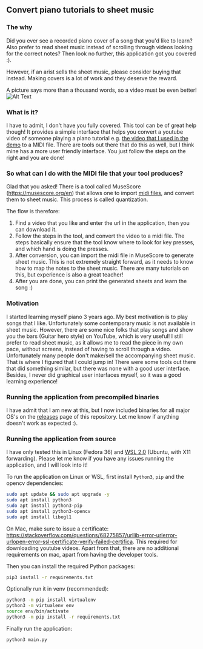 ## Convert piano tutorials to sheet music

### The why
Did you ever see a recorded piano cover of a song that you'd like to learn? Also prefer to read sheet music instead of scrolling through videos looking for the correct notes? Then look no further, this application got you covered :).

However, if an arist sells the sheet music, please consider buying that instead. Making covers is a lot of work and they deserve the reward.

A picture says more than a thousand words, so a video must be even better!
![Alt Text](docs/demo.gif)

### What is it?
I have to admit, I don't have you fully covered. This tool can be of great help though! It provides a simple interface that helps you convert a youtube video of someone playing a piano tutorial e.g. [the video that I used in the demo](https://www.youtube.com/watch?v=aP2ZCzMQaRs) to a MIDI file. There are tools out there that do this as well, but I think mine has a more user friendly interface. You just follow the steps on the right and you are done!

### So what can I do with the MIDI file that your tool produces? 
Glad that you asked! There is a tool called  MuseScore (https://musescore.org/en) that allows one to import [midi files](https://musescore.org/en/handbook/3/midi-import), and convert them to sheet music. This process is called quantization.

The flow is therefore:
1. Find a video that you like and enter the url in the application, then you can download it.
2. Follow the steps in the tool, and convert the video to a midi file. The steps basically ensure that the tool know where to look for key presses, and which hand is doing the presses.
3. After conversion, you can import the midi file in MuseScore to generate sheet music. This is not extremely straight forward, as it needs to know how to map the notes to the sheet music. There are many tutorials on this, but experience is also a great teacher!
4. After you are done, you can print the generated sheets and learn the song :)

### Motivation
I started learning myself piano 3 years ago. My best motivation is to play songs that I like. Unfortunately some contemporary music is not available in sheet music. However, there are some nice folks that play songs and show you the bars (Guitar hero style) on YouTube, which is very useful! I still prefer to read sheet music, as it allows me to read the piece in my own pace, without screens, instead of having to scroll through a video. Unfortunately many people don't make/sell the accompanying sheet music. That is where I figured that I could jump in! There were some tools out there that did something similar, but there was none with a good user interface. Besides, I never did graphical user interfaces myself, so it was a good learning experience!

### Running the application from precompiled binaries
I have admit that I am new at this, but I now included binaries for all major OS's on the [releases](https://github.com/evanraalte/piano_tutorial_to_midi/releases) page of this repository. Let me know if anything doesn't work as expected :).

### Running the application from source
I have only tested this in Linux (Fedora 36) and [WSL 2.0](https://learn.microsoft.com/en-us/windows/wsl/install) (Ubuntu, with X11 forwarding). Please let me know if you have any issues running the application, and I will look into it!

To run the application on Linux or WSL, first install `Python3`, `pip` and the opencv dependencies:
```bash
sudo apt update && sudo apt upgrade -y
sudo apt install python3 
sudo apt install python3-pip
sudo apt install python3-opencv
sudo apt install libegl1
```

On Mac, make sure to issue a certificate: https://stackoverflow.com/questions/68275857/urllib-error-urlerror-urlopen-error-ssl-certificate-verify-failed-certifica. This required for downloading youtube videos. Apart from that, there are no additional requirements on mac, apart from having the developer tools.

Then you can install the required Python packages:
```bash
pip3 install -r requirements.txt 
```

Optionally run it in venv (recommended):
```bash
python3 -m pip install virtualenv
python3 -m virtualenv env
source env/bin/activate
python3 -m pip install -r requirements.txt 
```

Finally run the application:
```bash
python3 main.py
```

